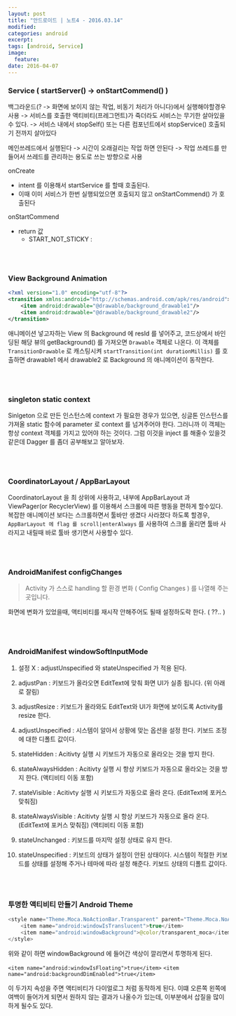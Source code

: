 ```yaml
---
layout: post
title: "안드로이드 | 노트4 - 2016.03.14"
modified:
categories: android
excerpt:
tags: [android, Service]
image:
  feature:
date: 2016-04-07
---
```


### Service ( startServer()  ->  onStartCommend() )
백그라운드(? -> 화면에 보이지 않는 작업, 비동기 처리가 아니다)에서 실행해야할경우 사용
-> 서비스를 호출한 액티비티(프레그먼트)가 죽더라도 서비스는 무기한 살아있을수 있다.
-> 서비스 내에서 stopSelf() 또는 다른 컴포넌트에서 stopService() 호출되기 전까지 살아있다

메인쓰레드에서 실행된다 -> 시간이 오래걸리는 작업 하면 안된다
-> 작업 쓰레드를 만들어서 쓰레드를 관리하는 용도로 쓰는 방향으로 사용


onCreate
- intent 를 이용해서 startService 를 할때 호출된다.
- 이때 이미 서비스가 한번 실행되었으면 호출되지 않고 onStartCommend() 가 호출된다

onStartCommend
- return 값
    + START_NOT_STICKY :

<br><br>

### View Background Animation

``` xml
<?xml version="1.0" encoding="utf-8"?>
<transition xmlns:android="http://schemas.android.com/apk/res/android">
    <item android:drawable="@drawable/background_drawable1"/>
    <item android:drawable="@drawable/background_drawable2"/>
</transition>
```

애니메이션 넣고자하는 View 의 Background 에 resId 를 넣어주고, 코드상에서 바인딩된 해당 뷰의 getBackground() 를 가져오면 `Drawable` 객체로 나온다. 이 객체를 `TransitionDrawable` 로 캐스팅시켜 `startTransition(int durationMillis)` 를 호출하면 drawable1 에서 drawable2 로 Background 의 애니메이션이 동작한다.

<br><br>

### singleton static context

Sinlgeton 으로 만든 인스턴스에 context 가 필요한 경우가 있으면, 싱글톤 인스턴스를 갸져올 static 함수에 parameter 로 context 를 넘겨주어야 한다. 그러니까 이 객체는 항상 context 객체를 가지고 있어야 하는 것이다. 그럼 이것을 inject 를 해줄수 있을것 같은데 Dagger 를 좀더 공부해보고 알아보자.

<br><br>

### CoordinatorLayout / AppBarLayout
CoordinatorLayout 을 최 상위에 사용하고, 내부에 AppBarLayout 과 ViewPager(or RecyclerView) 를 이용해서 스크롤에 따른 행동을 편하게 할수있다. 복잡한 애니메이션 보다는 스크롤하면서 툴바만 생겼다 사라졌다 하도록 할경우, `AppBarLayout 에 flag 를 scroll|enterAlways` 를 사용하여 스크롤 올리면 툴바 사라지고 내릴때 바로 툴바 생기면서 사용할수 있다.

<br><br>

### AndroidManifest configChanges
> Activity 가 스스로 handling 할 환경 변화 ( Config Changes ) 를 나열해 주는 곳입니다.

화면에 변화가 있었을때, 액티비티를 재시작 안해주어도 될때 설정하도락 한다. ( ??.. )

<br><br>

### AndroidManifest windowSoftInputMode
1. 설정 X : adjustUnspecified 와 stateUnspecified 가 적용 된다.

2. adjustPan : 키보드가 올라오면 EditText에 맞춰 화면 UI가 실종 됩니다. (위 아래로 잘림)

3. adjustResize : 키보드가 올라와도 EditText와 UI가 화면에 보이도록 Activity를 resize 한다.

4. adjustUnspecified : 시스템이 알아서 상황에 맞는 옵션을 설정 한다. 키보드 조정에 대한 디폴트 값이다.

5. stateHidden : Acitivty 실행 시 키보드가 자동으로 올라오는 것을 방지 한다.

6. stateAlwaysHidden : Acitivty 실행 시 항상 키보드가 자동으로 올라오는 것을 방지 한다. (액티비티 이동 포함)

7. stateVisible : Acitivty 실행 시 키보드가 자동으로 올라 온다. (EditText에 포커스 맞춰짐)

8. stateAlwaysVisible : Acitivty 실행 시 항상 키보드가 자동으로 올라 온다. (EditText에 포커스 맞춰짐) (액티비티 이동 포함)

9. stateUnchanged : 키보드를 마지막 설정 상태로 유지 한다.

10. stateUnspecified : 키보드의 상태가 설정이 안된 상태이다. 시스템이 적절한 키보드를 상태를 설정해 주거나 테마에 따라 설정 해준다. 키보드 상태의 디폴트 값이다.

<br><br>

### 투명한 액티비티 만들기 Android Theme
```java
<style name="Theme.Moca.NoActionBar.Transparent" parent="Theme.Moca.NoActionBar">
    <item name="android:windowIsTranslucent">true</item>
    <item name="android:windowBackground">@color/transparent_moca</item>
</style>
```

위와 같이 하면 windowBackground 에 들어간 색상이 깔리면서 투명하게 된다.

`<item name="android:windowIsFloating">true</item>`
`<item name="android:backgroundDimEnabled">true</item>`

이 두가지 속성을 주면 액티비티가 다이얼로그 처럼 동작하게 된다. 이떄 오른쪽 왼쪽에 여백이 들어가게 되면서 원하지 않는 결과가 나올수가 있는데, 이부분에서 삽질을 많이 하게 될수도 있다.

